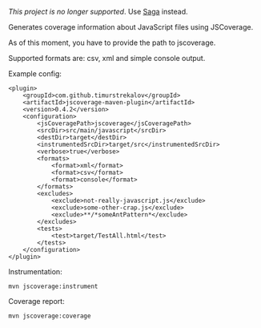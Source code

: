 *This project is no longer supported*. Use [Saga](https://github.com/timurstrekalov/saga) instead.

Generates coverage information about JavaScript files using JSCoverage.

As of this moment, you have to provide the path to jscoverage.

Supported formats are: csv, xml and simple console output.

Example config:

    <plugin>
        <groupId>com.github.timurstrekalov</groupId>
        <artifactId>jscoverage-maven-plugin</artifactId>
        <version>0.4.2</version>
        <configuration>
            <jsCoveragePath>jscoverage</jsCoveragePath>
            <srcDir>src/main/javascript</srcDir>
            <destDir>target</destDir>
            <instrumentedSrcDir>target/src</instrumentedSrcDir>
            <verbose>true</verbose>
            <formats>
                <format>xml</format>
                <format>csv</format>
                <format>console</format>
            </formats>
            <excludes>
                <exclude>not-really-javascript.js</exclude>
                <exclude>some-other-crap.js</exclude>
                <exclude>**/*someAntPattern*</exclude>
            </excludes>
            <tests>
                <test>target/TestAll.html</test>
            </tests>
        </configuration>
    </plugin>

Instrumentation:
    
    mvn jscoverage:instrument

Coverage report:

    mvn jscoverage:coverage
